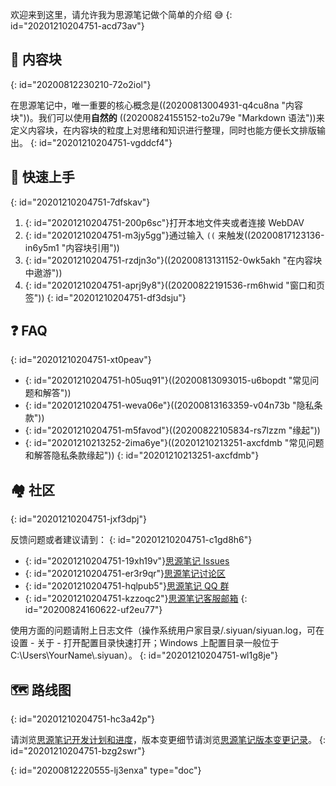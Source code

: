 欢迎来到这里，请允许我为思源笔记做个简单的介绍 😅
{: id="20201210204751-acd73av"}

## 🧱 内容块
{: id="20200812230210-72o2iol"}

在思源笔记中，唯一重要的核心概念是((20200813004931-q4cu8na "内容块"))。我们可以使用**自然的** ((20200824155152-to2u79e "Markdown 语法"))来定义内容块，在内容块的粒度上对思绪和知识进行整理，同时也能方便长文排版输出。
{: id="20201210204751-vgddcf4"}

## 🔮 快速上手
{: id="20201210204751-7dfskav"}

1. {: id="20201210204751-200p6sc"}打开本地文件夹或者连接 WebDAV
2. {: id="20201210204751-m3jy5gg"}通过输入 `((` 来触发((20200817123136-in6y5m1 "内容块引用"))
3. {: id="20201210204751-rzdjn3o"}((20200813131152-0wk5akh "在内容块中遨游"))
4. {: id="20201210204751-aprj9y8"}((20200822191536-rm6hwid "窗口和页签"))
{: id="20201210204751-df3dsju"}

## ❓ FAQ
{: id="20201210204751-xt0peav"}

* {: id="20201210204751-h05uq91"}((20200813093015-u6bopdt "常见问题和解答"))
* {: id="20201210204751-weva06e"}((20200813163359-v04n73b "隐私条款"))
* {: id="20201210204751-m5favod"}((20200822105834-rs7lzzm "缘起"))
* {: id="20201210213252-2ima6ye"}((20201210213251-axcfdmb "常见问题和解答隐私条款缘起"))
{: id="20201210213251-axcfdmb"}

## 🏘️ 社区
{: id="20201210204751-jxf3dpj"}

反馈问题或者建议请到：
{: id="20201210204751-c1gd8h6"}

* {: id="20201210204751-19xh19v"}[思源笔记 Issues](https://github.com/siyuan-note/siyuan/issues)
* {: id="20201210204751-er3r9qr"}[思源笔记讨论区](https://ld246.com/tag/siyuan)
* {: id="20201210204751-hqlpub5"}[思源笔记 QQ 群](https://jq.qq.com/?_wv=1027&k=brIyNm7y)
* {: id="20201210204751-kzzoqc2"}[思源笔记客服邮箱](mailto:support@b3log.org)
{: id="20200824160622-uf2eu77"}

使用方面的问题请附上日志文件（操作系统用户家目录/.siyuan/siyuan.log，可在设置 - 关于 - 打开配置目录快速打开；Windows 上配置目录一般位于 C:\\Users\\YourName\\.siyuan）。
{: id="20201210204751-wl1g8je"}

## 🗺️ 路线图
{: id="20201210204751-hc3a42p"}

请浏览[思源笔记开发计划和进度](https://github.com/siyuan-note/siyuan/projects/1)，版本变更细节请浏览[思源笔记版本变更记录](https://github.com/siyuan-note/siyuan/blob/master/CHANGE_LOGS.md)。
{: id="20201210204751-bzg2swr"}


{: id="20200812220555-lj3enxa" type="doc"}
